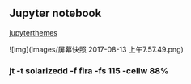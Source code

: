 ## Jupyter notebook


[jupyterthemes](https://github.com/lymanzhang/jupyter-themes)

![img](images/屏幕快照 2017-08-13 上午7.57.49.png)

### jt -t solarizedd -f fira -fs 115 -cellw 88%
